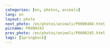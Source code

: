 ```yaml
---
categories: [en, photos, animals]
lang: en
layout: photo
next_photo: /en/photos/animals/P0000468.html
picname: P0000243
prev_photo: /en/photos/animals/P0000245.html
tags: [Springbock]
---
```


